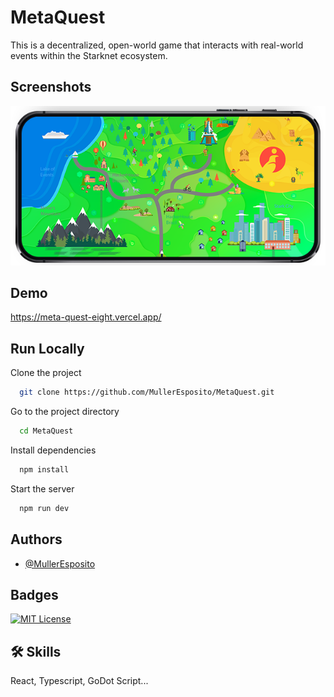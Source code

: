 # MetaQuest

This is a decentralized, open-world game that interacts with real-world events within the Starknet ecosystem.




## Screenshots

![App Screenshot](https://github.com/MullerEsposito/MetaQuest/blob/main/images/metaquest-game.png?raw=true
)

## Demo

https://meta-quest-eight.vercel.app/

## Run Locally

Clone the project

```bash
  git clone https://github.com/MullerEsposito/MetaQuest.git
```

Go to the project directory

```bash
  cd MetaQuest
```

Install dependencies

```bash
  npm install
```

Start the server

```bash
  npm run dev
```


## Authors

- [@MullerEsposito](https://www.github.com/MullerEsposito)


## Badges


[![MIT License](https://img.shields.io/badge/License-MIT-green.svg)](https://choosealicense.com/licenses/mit/)


## 🛠 Skills
React, Typescript, GoDot Script...


